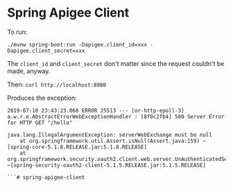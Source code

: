 Spring Apigee Client
====================


To run:
```
./mvnw spring-boot:run -Dapigee.client_id=xxx -Dapigee.client_secret=xxx
```

The `client_id` and `client_secret` don't matter since the request couldn't be made, anyway.

Then:
`curl http://localhost:8080`

Produces the exception:
```
2019-07-10 23:43:23.068 ERROR 25513 --- [or-http-epoll-3] a.w.r.e.AbstractErrorWebExceptionHandler : [8f0c2fb4] 500 Server Error for HTTP GET "/hello"

java.lang.IllegalArgumentException: serverWebExchange must be null
	at org.springframework.util.Assert.isNull(Assert.java:159) ~[spring-core-5.1.8.RELEASE.jar:5.1.8.RELEASE]
	at org.springframework.security.oauth2.client.web.server.UnAuthenticatedServerOAuth2AuthorizedClientRepository.loadAuthorizedClient(UnAuthenticatedServerOAuth2AuthorizedClientRepository.java:47) ~[spring-security-oauth2-client-5.1.5.RELEASE.jar:5.1.5.RELEASE]

```#   s p r i n g - a p i g e e - c l i e n t  
 